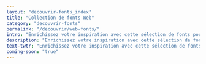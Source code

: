 ```yaml
---
layout: "decouvrir-fonts_index"
title: "Collection de fonts Web"
category: "decouvrir-fonts"
permalink: "/decouvrir/web-fonts/"
intro: "Enrichissez votre inspiration avec cette sélection de fonts pour le Web. Bientôt disponible."
description: "Enrichissez votre inspiration avec cette sélection de fonts pour le Web"
text-twtr: "Enrichissez votre inspiration avec cette sélection de fonts pour le Web du @MagDuWebdesign"
coming-soon: "true"
---
```

